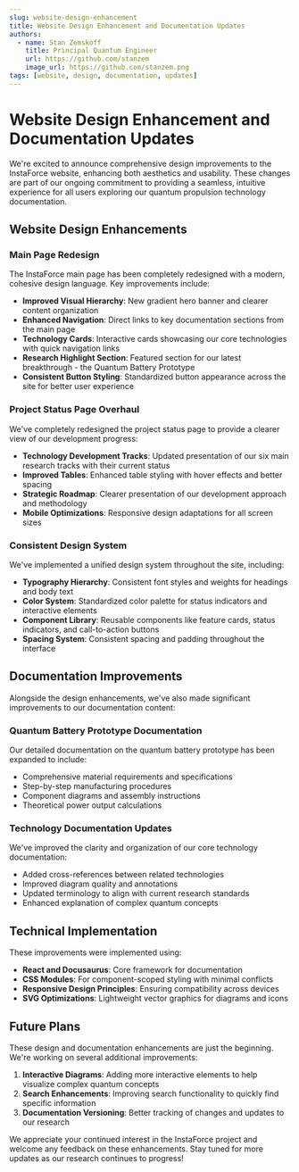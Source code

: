 ```yaml
---
slug: website-design-enhancement
title: Website Design Enhancement and Documentation Updates
authors: 
  - name: Stan Zemskoff
    title: Principal Quantum Engineer
    url: https://github.com/stanzem
    image_url: https://github.com/stanzem.png
tags: [website, design, documentation, updates]
---
```


# Website Design Enhancement and Documentation Updates

We're excited to announce comprehensive design improvements to the InstaForce website, enhancing both aesthetics and usability. These changes are part of our ongoing commitment to providing a seamless, intuitive experience for all users exploring our quantum propulsion technology documentation.

<!-- truncate -->

## Website Design Enhancements

### Main Page Redesign

The InstaForce main page has been completely redesigned with a modern, cohesive design language. Key improvements include:

- **Improved Visual Hierarchy**: New gradient hero banner and clearer content organization
- **Enhanced Navigation**: Direct links to key documentation sections from the main page
- **Technology Cards**: Interactive cards showcasing our core technologies with quick navigation links
- **Research Highlight Section**: Featured section for our latest breakthrough - the Quantum Battery Prototype
- **Consistent Button Styling**: Standardized button appearance across the site for better user experience

### Project Status Page Overhaul

We've completely redesigned the project status page to provide a clearer view of our development progress:

- **Technology Development Tracks**: Updated presentation of our six main research tracks with their current status
- **Improved Tables**: Enhanced table styling with hover effects and better spacing
- **Strategic Roadmap**: Clearer presentation of our development approach and methodology
- **Mobile Optimizations**: Responsive design adaptations for all screen sizes

### Consistent Design System

We've implemented a unified design system throughout the site, including:

- **Typography Hierarchy**: Consistent font styles and weights for headings and body text
- **Color System**: Standardized color palette for status indicators and interactive elements
- **Component Library**: Reusable components like feature cards, status indicators, and call-to-action buttons
- **Spacing System**: Consistent spacing and padding throughout the interface

## Documentation Improvements

Alongside the design enhancements, we've also made significant improvements to our documentation content:

### Quantum Battery Prototype Documentation

Our detailed documentation on the quantum battery prototype has been expanded to include:

- Comprehensive material requirements and specifications
- Step-by-step manufacturing procedures
- Component diagrams and assembly instructions
- Theoretical power output calculations

### Technology Documentation Updates

We've improved the clarity and organization of our core technology documentation:

- Added cross-references between related technologies
- Improved diagram quality and annotations
- Updated terminology to align with current research standards
- Enhanced explanation of complex quantum concepts

## Technical Implementation

These improvements were implemented using:

- **React and Docusaurus**: Core framework for documentation
- **CSS Modules**: For component-scoped styling with minimal conflicts
- **Responsive Design Principles**: Ensuring compatibility across devices
- **SVG Optimizations**: Lightweight vector graphics for diagrams and icons

## Future Plans

These design and documentation enhancements are just the beginning. We're working on several additional improvements:

1. **Interactive Diagrams**: Adding more interactive elements to help visualize complex quantum concepts
2. **Search Enhancements**: Improving search functionality to quickly find specific information
3. **Documentation Versioning**: Better tracking of changes and updates to our research

We appreciate your continued interest in the InstaForce project and welcome any feedback on these enhancements. Stay tuned for more updates as our research continues to progress! 